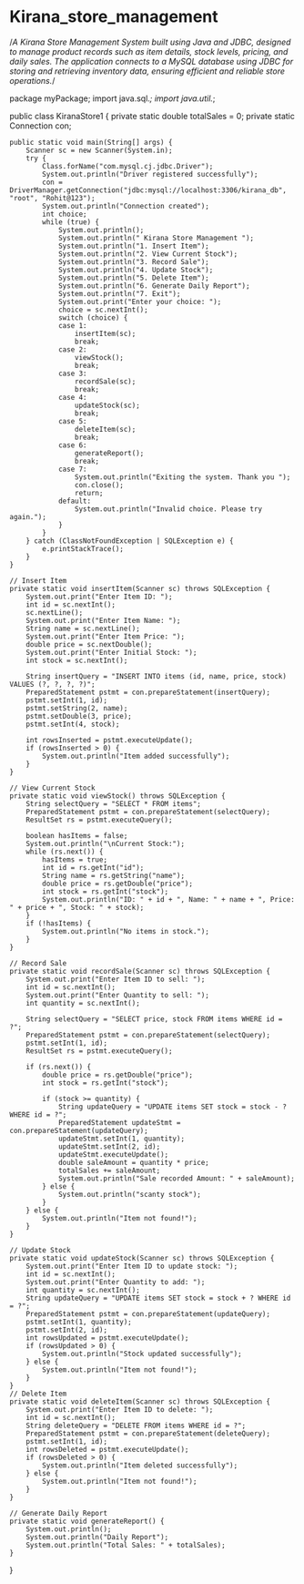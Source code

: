 # Kirana_store_management
/*A Kirana Store Management System built using Java and JDBC, designed to manage product records such as item details, stock levels, pricing, and daily sales. The application connects to a MySQL database using JDBC for storing and retrieving inventory data, ensuring efficient and reliable store operations.*/


package myPackage;
import java.sql.*;
import java.util.*;

public class KiranaStore1 {
	private static double totalSales = 0;
	private static Connection con;

	public static void main(String[] args) {
		Scanner sc = new Scanner(System.in);
		try {
			Class.forName("com.mysql.cj.jdbc.Driver");
			System.out.println("Driver registered successfully");
			con = DriverManager.getConnection("jdbc:mysql://localhost:3306/kirana_db", "root", "Rohit@123");
			System.out.println("Connection created");
			int choice;
			while (true) {
				System.out.println();
				System.out.println(" Kirana Store Management ");
				System.out.println("1. Insert Item");
				System.out.println("2. View Current Stock");
				System.out.println("3. Record Sale");
				System.out.println("4. Update Stock");
				System.out.println("5. Delete Item");
				System.out.println("6. Generate Daily Report");
				System.out.println("7. Exit");
				System.out.print("Enter your choice: ");
				choice = sc.nextInt();
				switch (choice) {
				case 1:
					insertItem(sc);
					break;
				case 2:
					viewStock();
					break;
				case 3:
					recordSale(sc);
					break;
				case 4:
					updateStock(sc);
					break;
				case 5:
					deleteItem(sc);
					break;
				case 6:
					generateReport();
					break;
				case 7:
					System.out.println("Exiting the system. Thank you ");
					con.close();
					return;
				default:
					System.out.println("Invalid choice. Please try again.");
				}
			}
		} catch (ClassNotFoundException | SQLException e) {
			e.printStackTrace();
		}
	}

	// Insert Item
	private static void insertItem(Scanner sc) throws SQLException {
		System.out.print("Enter Item ID: ");
		int id = sc.nextInt();
		sc.nextLine();
		System.out.print("Enter Item Name: ");
		String name = sc.nextLine();
		System.out.print("Enter Item Price: ");
		double price = sc.nextDouble();
		System.out.print("Enter Initial Stock: ");
		int stock = sc.nextInt();

		String insertQuery = "INSERT INTO items (id, name, price, stock) VALUES (?, ?, ?, ?)";
		PreparedStatement pstmt = con.prepareStatement(insertQuery);
		pstmt.setInt(1, id);
		pstmt.setString(2, name);
		pstmt.setDouble(3, price);
		pstmt.setInt(4, stock);

		int rowsInserted = pstmt.executeUpdate();
		if (rowsInserted > 0) {
			System.out.println("Item added successfully");
		}
	}

	// View Current Stock
	private static void viewStock() throws SQLException {
		String selectQuery = "SELECT * FROM items";
		PreparedStatement pstmt = con.prepareStatement(selectQuery);
		ResultSet rs = pstmt.executeQuery();
		
		boolean hasItems = false;
		System.out.println("\nCurrent Stock:");
		while (rs.next()) {
			hasItems = true;
			int id = rs.getInt("id");
			String name = rs.getString("name");
			double price = rs.getDouble("price");
			int stock = rs.getInt("stock");
			System.out.println("ID: " + id + ", Name: " + name + ", Price: " + price + ", Stock: " + stock);
		}
		if (!hasItems) {
			System.out.println("No items in stock.");
		}
	}

	// Record Sale
	private static void recordSale(Scanner sc) throws SQLException {
		System.out.print("Enter Item ID to sell: ");
		int id = sc.nextInt();
		System.out.print("Enter Quantity to sell: ");
		int quantity = sc.nextInt();

		String selectQuery = "SELECT price, stock FROM items WHERE id = ?";
		PreparedStatement pstmt = con.prepareStatement(selectQuery);
		pstmt.setInt(1, id);
		ResultSet rs = pstmt.executeQuery();

		if (rs.next()) {
			double price = rs.getDouble("price");
			int stock = rs.getInt("stock");

			if (stock >= quantity) {
				String updateQuery = "UPDATE items SET stock = stock - ? WHERE id = ?";
				PreparedStatement updateStmt = con.prepareStatement(updateQuery);
				updateStmt.setInt(1, quantity);
				updateStmt.setInt(2, id);
				updateStmt.executeUpdate();
				double saleAmount = quantity * price;
				totalSales += saleAmount;
				System.out.println("Sale recorded Amount: " + saleAmount);
			} else {
				System.out.println("scanty stock");
			}
		} else {
			System.out.println("Item not found!");
		}
	}

	// Update Stock
	private static void updateStock(Scanner sc) throws SQLException {
		System.out.print("Enter Item ID to update stock: ");
		int id = sc.nextInt();
		System.out.print("Enter Quantity to add: ");
		int quantity = sc.nextInt();
		String updateQuery = "UPDATE items SET stock = stock + ? WHERE id = ?";
		PreparedStatement pstmt = con.prepareStatement(updateQuery);
		pstmt.setInt(1, quantity);
		pstmt.setInt(2, id);
		int rowsUpdated = pstmt.executeUpdate();
		if (rowsUpdated > 0) {
			System.out.println("Stock updated successfully");
		} else {
			System.out.println("Item not found!");
		}
	}
	// Delete Item
	private static void deleteItem(Scanner sc) throws SQLException {
		System.out.print("Enter Item ID to delete: ");
		int id = sc.nextInt();
		String deleteQuery = "DELETE FROM items WHERE id = ?";
		PreparedStatement pstmt = con.prepareStatement(deleteQuery);
		pstmt.setInt(1, id);
		int rowsDeleted = pstmt.executeUpdate();
		if (rowsDeleted > 0) {
			System.out.println("Item deleted successfully");
		} else {
			System.out.println("Item not found!");
		}
	}

	// Generate Daily Report
	private static void generateReport() {
		System.out.println();
		System.out.println("Daily Report");
		System.out.println("Total Sales: " + totalSales);
	}
}
